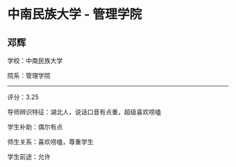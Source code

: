 # 中南民族大学 - 管理学院

## 邓辉

学校：中南民族大学

院系：管理学院

* * *

评分：3.25

导师辨识特征：湖北人，说话口音有点重，超级喜欢唠嗑

学生补助：偶尔有点

师生关系：喜欢唠嗑，尊重学生

学生前途：允许